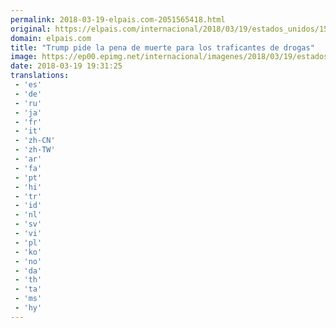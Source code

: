 ```yaml
---
permalink: 2018-03-19-elpais.com-2051565418.html
original: https://elpais.com/internacional/2018/03/19/estados_unidos/1521482119_841140.html#?ref=rss&format=simple&link=link
domain: elpais.com
title: "Trump pide la pena de muerte para los traficantes de drogas"
image: https://ep00.epimg.net/internacional/imagenes/2018/03/19/estados_unidos/1521482119_841140_1521486336_rrss_normal.jpg
date: 2018-03-19 19:31:25
translations: 
 - 'es'
 - 'de'
 - 'ru'
 - 'ja'
 - 'fr'
 - 'it'
 - 'zh-CN'
 - 'zh-TW'
 - 'ar'
 - 'fa'
 - 'pt'
 - 'hi'
 - 'tr'
 - 'id'
 - 'nl'
 - 'sv'
 - 'vi'
 - 'pl'
 - 'ko'
 - 'no'
 - 'da'
 - 'th'
 - 'ta'
 - 'ms'
 - 'hy'
---
```


